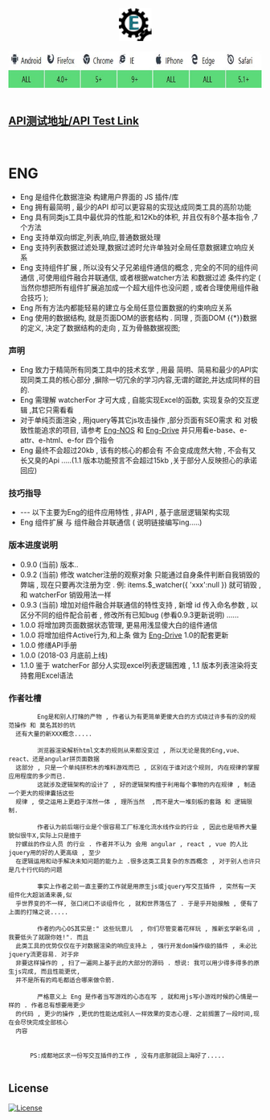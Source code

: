 <div align=center><img width="65" height="65" src="https://github.com/343830384/Eng/blob/master/img/80.png"/></div>
<br>
<div align=center><img width="774" height="73" src="https://github.com/343830384/Eng/blob/master/img/JR.jpg"/></div>
<br>

## [API测试地址/API Test Link](http://59.110.153.171)
<br>

# ENG

   * Eng 是组件化数据渲染 构建用户界面的 JS 插件/库 
   * Eng 拥有最简明 , 最少的API 却可以更容易的实现达成同类工具的高阶功能
   * Eng 具有同类js工具中最优异的性能,和12Kb的体积, 并且仅有8个基本指令 ,7个方法 
   * Eng 支持单双向绑定,列表,响应,普通数据处理
   * Eng 支持列表数据过滤处理,数据过滤时允许单独对全局任意数据建立响应关系
   * Eng 支持组件扩展 , 所以没有父子兄弟组件通信的概念  , 完全的不同的组件间通信 ,可使用组件融合并联通信,  或者根据watcher方法 和数据过滤 条件约定 ( 当然你想把所有组件扩展追加成一个超大组件也没问题  , 或者合理使用组件融合技巧 );
   * Eng 所有方法内都能轻易的建立与全局任意位置数据的约束响应关系
   * Eng 使用的数据结构, 就是页面DOM的嵌套结构 . 同理 , 页面DOM {{*}}数据的定义, 决定了数据结构的走向 , 互为骨骼数据视图;

### 声明

   * Eng 致力于精简所有同类工具中的技术玄学 ,  用最 简明、简易和最少的API实现同类工具的核心部分 ,摒除一切冗余的学习内容,无谓的蹉跎,并达成同样的目的.
   * Eng 需理解 watcherFor 才可大成 , 自能实现Excel的函数, 实现复杂的交互逻辑 ,其它只需看看
   * 对于单纯页面渲染 , 用jquery等其它js攻击操作 ,部分页面有SEO需求 和 对极致性能追求的项目, 请参考 [Eng-NOS](https://github.com/343830384/Eng-NOS) 和 [Eng-Drive](https://github.com/343830384/Eng-Drive) 并只用看e-base、e-attr、e-html、e-for 四个指令
   * Eng 最终不会超过20kb , 该有的核心的都会有 不会变成庞然大物 , 不会有又长又臭的Api .....(1.1 版本功能预言不会超过15kb ,关于部分人反映担心的承诺回应)

### 技巧指导
   
   *  ---  以下主要为Eng的组件应用特性 , 非API , 基于底层逻辑架构实现
   *  Eng  组件扩展 与 组件融合并联通信 ( 说明链接编写ing.....) 

### 版本进度说明

   * 0.9.0  (当前) 版本..
   * 0.9.2  (当前) 修改 watcher注册的观察对象 只能通过自身条件判断自我销毁的弊端 , 现在只要再次注册为空 . 例: items.$_watcher({ 'xxx':null }) 就可销毁 , 和 watcherFor 销毁用法一样 
   * 0.9.3  (当前) 增加对组件融合并联通信的特性支持 , 新增 id 传入命名参数 , 以区分不同的组件配合前者  , 修改所有已知bug (参看0.9.3更新说明) ......
   * 1.0.0  将增加跨页面数据状态管理, 更易用浅显傻大白的组件通信
   * 1.0.0  将增加组件Active行为,和上条 做为 [Eng-Drive](https://github.com/343830384/Eng-Drive) 1.0的配套更新
   * 1.0.0  修缮API手册
   * 1.0.0  (2018-03 月底前上线)
   * 1.1.0  鉴于 watcherFor 部分人实现excel列表逻辑困难 , 1.1 版本列表渲染将支持套用Excel语法

### 作者吐槽
   
```
        Eng是和别人打赌的产物 , 作者认为有更简单更傻大白的方式绕过许多有的没的规范操作 和 莫名其妙的坑
  还有大量的新XXX概念.....
  
        浏览器渲染解析html文本的规则从来都没变过 , 所以无论是我的Eng,vue、react、还是angular拼页面数据
  这部分 , 只是一个单纯拼积木的堆料游戏而已 , 区别在于谁对这个规则, 内在规律的掌握应用程度的多少而已.
        这就涉及逻辑架构的设计了 , 好的逻辑架构擅于利用每个事物的内在规律 , 制造一个更大的规律囊括这些
  规律 , 使之运用上更趋于浑然一体 , 理所当然  ,而不是大一堆刻板的套路 和 逻辑限制.
  
        作者认为前后端行业是个很容易工厂标准化流水线作业的行业 , 因此也是培养大量貌似很牛X,实际上只是擅于
  拧螺丝的作业人员 的行业 . 作者并不认为 会用 angular , react , vue 的人比 jquery用的好的人更高级 , 至少
  在逻辑运用和动手解决未知问题的能力上 .很多这类工具复杂的东西概念 , 对于别人也许只是几十行代码的问题
  
        事实上作者之前一直主要的工作就是用原生js或jquery写交互插件 , 突然有一天组件化大超汹涌来袭,似
  乎世界变的不一样, 张口闭口不谈组件化 , 就和世界落伍了 . 于是乎开始接触 , 便有了上面的打赌之说.....
  
        作者的内心OS其实是:" 这些玩意儿  , 你们尽管变着花样玩 , 推新玄学新名词 , 我要低头了就跟你姓!". 而且
  此类工具的优势仅仅在于对数据渲染的响应支持上 , 强行开发dom操作级的插件 , 未必比jquery流更容易. 对于非
  非要这样操作的 , 扫了一遍网上基于此的大部分的源码 . 想说: 我可以用少得多得多的原生js完成, 而且性能更优,
  并不是所有的鸡毛都适合哪来做令箭.     
        
        严格意义上 Eng 是作者当写游戏的心态在写 , 就和用js写小游戏时候的心情是一样的 . 作者总有想要用更少
  的代码 , 更少的操作 ,更优的性能达成别人一样效果的变态心理. 之前搁置了一段时间,现在会尽快完成全部核心
  内容                           
      
      
      PS:成都地区求一份写交互插件的工作 , 没有月底那就回上海好了.....                     
     
```
## License

[![License](http://img.shields.io/badge/license-APACHE2-blue.svg)](LICENSE.txt)


